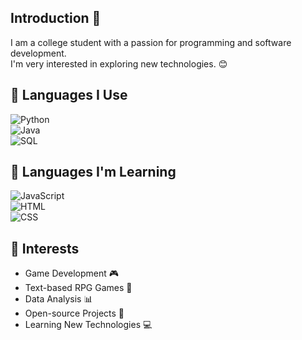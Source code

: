 ## Introduction 👋
 
I am a college student with a passion for programming and software development.  
 I'm very interested in exploring new technologies. 😊

## 🔧 Languages I Use 
![Python](https://img.shields.io/badge/Language-Python-blue)  
![Java](https://img.shields.io/badge/Language-Java-orange)  
![SQL](https://img.shields.io/badge/Language-SQL-yellow)  

## 🌱 Languages I'm Learning 
![JavaScript](https://img.shields.io/badge/Language-JavaScript-yellow)  
![HTML](https://img.shields.io/badge/Language-HTML-red)  
![CSS](https://img.shields.io/badge/Language-CSS-blueviolet)  

## 🎯 Interests
- Game Development 🎮  
- Text-based RPG Games 📜  
- Data Analysis 📊  
- Open-source Projects 🚀  
- Learning New Technologies 💻  






 
